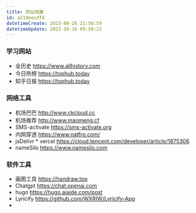```yaml
---
title: 网站收藏
id: a219eecdfd
datetimeCreate: 2023-09-26 21:56:59
datetimeUpdate: 2023-10-16 09:58:21
---
```

### 学习网站
- 全历史 https://www.allhistory.com
- 今日热榜 https://tophub.today
- 知乎日报 https://tophub.today
### 网络工具
- 机场巴巴 http://www.ckcloud.cc
- 机场推荐 http://www.maomeng.cf 
- SMS-activate https://sms-activate.org
- 内网穿透 https://www.natfrp.com/
- jsDelivr * vercel https://cloud.tencent.com/developer/article/1875306
- nameSilo https://www.namesilo.com
### 软件工具
- 画图工具 https://handraw.top
- Chatgpt https://chat.openai.com
- hugo https://hugo.aiaide.com/post
- Lyricify https://github.com/WXRIW/Lyricify-App
- 



